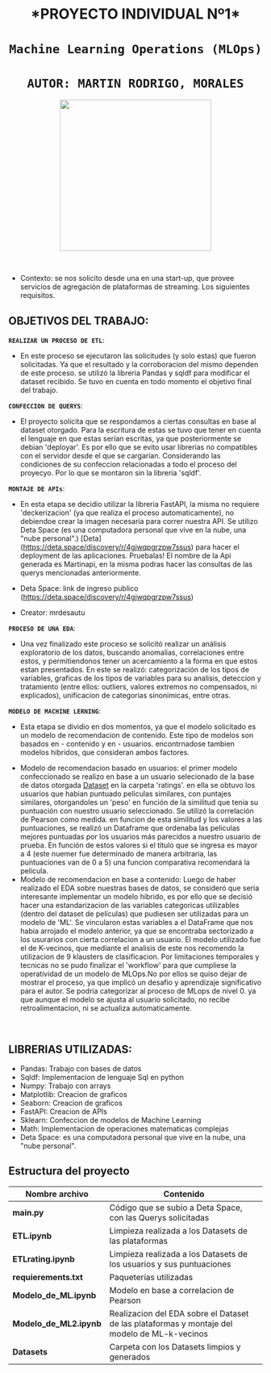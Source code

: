 

 <h1 align=center> *PROYECTO INDIVIDUAL Nº1* </h1>

 # <h1 align=center>**`Machine Learning Operations (MLOps)`**</h1>


# <h1 align=center>**`AUTOR: MARTIN RODRIGO, MORALES`**</h1>


<p align="center">
<img src="https://user-images.githubusercontent.com/67664604/217914153-1eb00e25-ac08-4dfa-aaf8-53c09038f082.png"  height=300>
</p>

<br/>                          



+ Contexto: se nos solicito desde una en una start-up, que provee servicios de agregación de plataformas de streaming. Los siguientes requisitos.  

## **OBJETIVOS DEL TRABAJO:**


**`REALIZAR UN PROCESO DE ETL`**:
+ En este proceso se ejecutaron las solicitudes (y solo estas) que fueron solicitadas. Ya que el resultado y la corroboracion del mismo dependen de este proceso. se utilizó la libreria Pandas y sqldf para modificar el dataset recibido. Se tuvo en cuenta en todo momento el objetivo final del trabajo.  

**`CONFECCION DE QUERYS`**:
+ El proyecto solicita que se respondamos a ciertas consultas en base al dataset otorgado. Para la escritura de estas se tuvo que tener en cuenta el lenguaje en que estas serían escritas, ya que posteriormente se debian 'deployar'. Es por ello que se evito usar librerias no compatibles con el servidor desde el que se cargarían. Considerando las condiciones de su confeccion relacionadas a todo el proceso del proyecyo. Por lo que se montaron sin la libreria 'sqldf'. 

**`MONTAJE DE APIs`**:
+ En esta etapa se decidio utilizar la libreria FastAPI, la misma no requiere 'deckerizacion' (ya que realiza el proceso automaticamente), no debiendoe crear la imagen necesaria para correr nuestra API. Se utilizo Deta Space (es una computadora personal que vive en la nube, una "nube personal".)  [Deta] (https://deta.space/discovery/r/4gjwqpgrzpw7ssus) para  hacer el deployment de las aplicaciones. Pruebalas! El nombre de la Api generada es Martinapi, en la misma podras hacer las consultas de las querys mencionadas anteriormente. 
 
+ Deta Space: link de ingreso publico (https://deta.space/discovery/r/4gjwqpgrzpw7ssus)
+ Creator: mrdesautu


**`PROCESO DE UNA EDA`**:
+ Una vez finalizado este proceso se solicitó realizar un análisis exploratorio de los datos, buscando anomalias, correlaciones entre estos, y permitiendonos tener un acercamiento a la forma en que estos estan presentados. En este se realizó: categorización de los tipos de variables, graficas de los tipos de variables para su analisis, deteccion y tratamiento (entre ellos: outliers, valores extremos no compensados, ni explicados), unificacion de categorias sinonimicas, entre otras.  

**`MODELO DE MACHINE LERNING`**:
+ Esta etapa se dividio en dos momentos, ya que el modelo solicitado es un modelo de recomendacion de contenido. Este tipo de modelos son basados en - contenido y en - usuarios. encontrnadose tambien modelos hibridos, que consideran ambos factores. 
- Modelo de recomendacion basado en usuarios:
el primer modelo confeccionado se realizo en base a un usuario selecionado de la base de datos otorgada  [Dataset](https://drive.google.com/drive/folders/1b49OVFJpjPPA1noRBBi1hSmMThXmNzxn) en la carpeta 'ratings'. en ella se obtuvo los usuarios que habian puntuado peliculas similares, con puntajes similares, otorgandoles un 'peso' en función de la similitud que tenia su puntuación con nuestro usuario seleccionado. Se utilizó la correlación de Pearson como medida. en funcion de esta similitud y los valores a las puntuaciones, se realizó un Dataframe que ordenaba las peliculas mejores puntuadas por los usuarios más parecidos a nuestro usuario de prueba. En función de estos valores si el título que se ingresa es mayor a 4 (este nuemer fue determinado de manera arbitraria, las puntuaciones van de 0 a 5) una funcion comparativa recomendará la película.
- Modelo de recomendacion en base a contenido:
Luego de haber realizado el EDA sobre nuestras bases de datos, se consideró que seria interesante implementar un modelo hibrido, es por ello que se decisió hacer una estandarizacion de las variables categoricas utilizables (dentro del dataset de películas) que pudiesen ser utilizadas para un modelo de 'ML'. Se vincularon estas variables a el DataFrame que nos habia arrojado el modelo anterior, ya que se encontraba sectorizado a los usurarios con cierta correlacion a un usuario. El modelo utilizado fue el de K-vecinos, que mediante el analisis de este nos recomendo la utilizacion de 9 klausters de clasificacion.  Por limitaciones temporales y tecnicas no se pudo finalizar el 'workflow' para que cumpliese la operatividad de un modelo de MLOps.No por ellos se quiso dejar de mostrar el proceso, ya que implicó un desafio y aprendizaje significativo para el autor.
Se podria categorizar al proceso de MLops de nivel 0. ya que aunque el modelo se ajusta al usuario solicitado, no recibe retroalimentacion, ni se actualiza automaticamente.  


 

<br/>

## **LIBRERIAS UTILIZADAS:**

+ Pandas: Trabajo con bases de datos
+ Sqldf: Implementacion de lenguaje Sql en python
+ Numpy: Trabajo con arrays
+ Matplotlib: Creacion de graficos
+ Seaborn: Creacion de graficos
+ FastAPI: Creacion de APIs
+ Sklearn: Confeccion de modelos de Machine Learning
+ Math: Implementacion de operaciones matematicas complejas
+ Deta Space: es una computadora personal que vive en la nube, una "nube personal".

## Estructura del proyecto

| Nombre archivo | Contenido|
|----------------|----------|
| **main.py** |  Código que se subio a Deta Space, con las Querys solicitadas |
| **ETL.ipynb** | Limpieza realizada a los Datasets de las plataformas |
| **ETLrating.ipynb** | Limpieza realizada a los Datasets de los usuarios y sus puntuaciones |
| **requierements.txt** | Paqueterías utilizadas |
| **Modelo_de_ML.ipynb** | Modelo en base a correlacion de Pearson |
| **Modelo_de_ML2.ipynb** | Realizacion del EDA sobre el Dataset de las plataformas y montaje del modelo de ML-k-vecinos |
| **Datasets** | Carpeta con los Datasets limpios y generados |






















  
  



